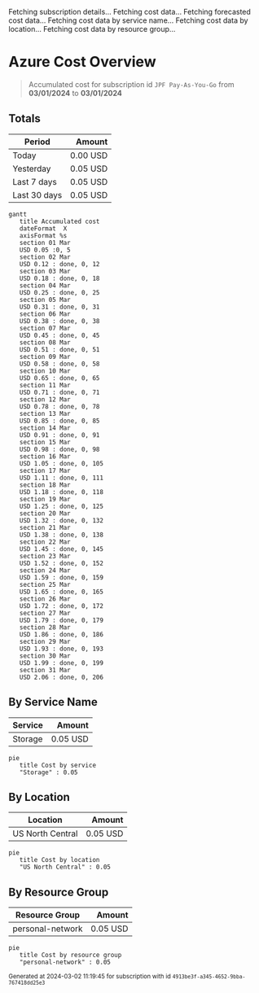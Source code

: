 Fetching subscription details...
Fetching cost data...
Fetching forecasted cost data...
Fetching cost data by service name...
Fetching cost data by location...
Fetching cost data by resource group...
# Azure Cost Overview

> Accumulated cost for subscription id `JPF Pay-As-You-Go` from **03/01/2024** to **03/01/2024**

## Totals

|Period|Amount|
|---|---:|
|Today|0.00 USD|
|Yesterday|0.05 USD|
|Last 7 days|0.05 USD|
|Last 30 days|0.05 USD|

```mermaid
gantt
   title Accumulated cost
   dateFormat  X
   axisFormat %s
   section 01 Mar
   USD 0.05 :0, 5
   section 02 Mar
   USD 0.12 : done, 0, 12
   section 03 Mar
   USD 0.18 : done, 0, 18
   section 04 Mar
   USD 0.25 : done, 0, 25
   section 05 Mar
   USD 0.31 : done, 0, 31
   section 06 Mar
   USD 0.38 : done, 0, 38
   section 07 Mar
   USD 0.45 : done, 0, 45
   section 08 Mar
   USD 0.51 : done, 0, 51
   section 09 Mar
   USD 0.58 : done, 0, 58
   section 10 Mar
   USD 0.65 : done, 0, 65
   section 11 Mar
   USD 0.71 : done, 0, 71
   section 12 Mar
   USD 0.78 : done, 0, 78
   section 13 Mar
   USD 0.85 : done, 0, 85
   section 14 Mar
   USD 0.91 : done, 0, 91
   section 15 Mar
   USD 0.98 : done, 0, 98
   section 16 Mar
   USD 1.05 : done, 0, 105
   section 17 Mar
   USD 1.11 : done, 0, 111
   section 18 Mar
   USD 1.18 : done, 0, 118
   section 19 Mar
   USD 1.25 : done, 0, 125
   section 20 Mar
   USD 1.32 : done, 0, 132
   section 21 Mar
   USD 1.38 : done, 0, 138
   section 22 Mar
   USD 1.45 : done, 0, 145
   section 23 Mar
   USD 1.52 : done, 0, 152
   section 24 Mar
   USD 1.59 : done, 0, 159
   section 25 Mar
   USD 1.65 : done, 0, 165
   section 26 Mar
   USD 1.72 : done, 0, 172
   section 27 Mar
   USD 1.79 : done, 0, 179
   section 28 Mar
   USD 1.86 : done, 0, 186
   section 29 Mar
   USD 1.93 : done, 0, 193
   section 30 Mar
   USD 1.99 : done, 0, 199
   section 31 Mar
   USD 2.06 : done, 0, 206
```

## By Service Name

|Service|Amount|
|---|---:|
|Storage|0.05 USD|

```mermaid
pie
   title Cost by service
   "Storage" : 0.05
```

## By Location

|Location|Amount|
|---|---:|
|US North Central|0.05 USD|

```mermaid
pie
   title Cost by location
   "US North Central" : 0.05
```

## By Resource Group

|Resource Group|Amount|
|---|---:|
|personal-network|0.05 USD|

```mermaid
pie
   title Cost by resource group
   "personal-network" : 0.05
```

<sup>Generated at 2024-03-02 11:19:45 for subscription with id `4913be3f-a345-4652-9bba-767418dd25e3`</sup>
